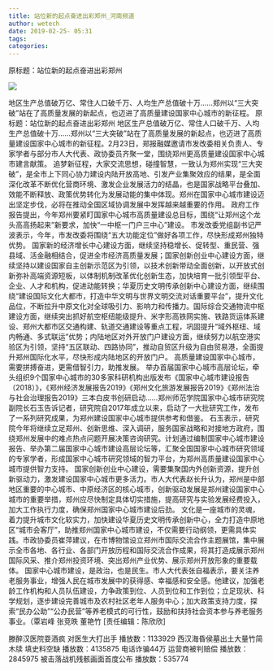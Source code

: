 ```yaml
---
title: 站位新的起点奋进出彩郑州_河南频道
author: wetech
date: 2019-02-25- 05:31
tags: 
categories: 
---
```

原标题：站位新的起点奋进出彩郑州
<!-- more -->
                
<img align="center" border="0" src="http://p2.ifengimg.com/a/2016/0810/204c433878d5cf9size1_w16_h16.png" />
                
            
地区生产总值破万亿、常住人口破千万、人均生产总值破十万……郑州以“三大突破”站在了高质量发展的新起点，也迈进了高质量建设国家中心城市的新征程。
原标题：站位新的起点奋进出彩郑州
地区生产总值破万亿、常住人口破千万、人均生产总值破十万……郑州以“三大突破”站在了高质量发展的新起点，也迈进了高质量建设国家中心城市的新征程。2月23日，郑报融媒邀请市发改委相关负责人、专家学者与部分市人大代表、政协委员齐聚一堂，围绕郑州更高质量建设国家中心城市建言献策。
追梦新征程，大家交流思想，碰撞智慧，一致认为郑州实现“三大突破”，是全市上下同心协力建设内陆开放高地、引发产业集聚效应的结果，是全面深化改革不断优化营商环境、激发企业发展活力的结晶，也是国家战略平台叠加、效能不断释放、政策优势转化为发展动能的集中体现。郑州在国家中心城市建设迈出坚定步伐，必将在推动全国区域协调发展中发挥越来越重要的作用。
政府工作报告提出，今年郑州要紧盯国家中心城市高质量建设总目标，围绕“让郑州这个龙头高高扬起来”新要求，加快“一中枢一门户三中心”建设。
市发改委党组副书记严波表示，今年，市发改委将围绕“五大功能定位”做好各项工作，尽快形成郑州独特优势。
国家新的经济增长中心建设方面，继续坚持稳增长、促转型、重民营、强县域、活金融相结合，促进全市经济高质量发展；国家创新创业中心建设方面，继续坚持以建设国家自主创新示范区为引领，以技术创新带动全面创新，以开放式创新弥补高端资源短板，以体制机制改革优化创新生态，加快培育一批引领型平台、企业、人才和机构，促进动能转换；华夏历史文明传承创新中心建设方面，继续围绕“建设国际文化大都市，打造中华文明与世界文明交流对话重要平台”，提升文化品位，不断拉升中原文化对全球吸引力、影响力和传播力。国际综合交通物流中枢建设方面，继续突出抓好航空枢纽能级提升、米字形高铁网实施、铁路货运体系建设、郑州大都市区交通构建、轨道交通建设等重点工程，巩固提升“域外枢纽、域内畅通、多式联运”优势；内陆地区对外开放门户建设方面，继续努力以航空港实验区为引领，坚持“五区联动、四路协同”，推动自贸区升级为自由贸易港，全面提升郑州国际化水平，尽快形成内陆地区的开放门户。
高质量建设国家中心城市，需要拼搏奋进，更需借智引力，助推发展。
举办首届国家中心城市高层论坛，牵头组织9个国家中心城市的30多家科研机构出版发布《国家中心城市建设报告（2018）》，《郑州经济发展报告2019》《郑州文化旅游发展报告2019》《郑州法治与社会治理报告2019》三本白皮书创研启动……郑州师范学院国家中心城市研究院副院长石玉告诉记者，研究院自2017年成立以来，启动了一大批研究工作，发布了一系列研究成果，为郑州建设国家中心城市提供参考和借鉴。
石玉表示，研究院今年将继续立足郑州、创新思维、深入调研，服务国家战略和对接地方政府，围绕郑州发展中的难点热点问题开展决策咨询研究。计划通过编制国家中心城市建设报告、举办第二届国家中心城市建设高层论坛等，汇聚全国国家中心城市研究领域的专家学者，形成国家中心城市研究领域的智力平台，为郑州高质量建设国家中心城市提供智力支持。
国家创新创业中心建设，需要集聚国内外创新资源，提升创新驱动力，激发建设国家中心城市更多活力。市人大代表赵长升认为，郑州是中部地区重要的中心城市、中原经济区的核心城市，创新驱动发展是郑州建设国家中心城市的重要举措，郑州应尽快制定具体切实措施，提高研究与实验发展经费投入，加大工作执行力度，确保郑州国家中心城市建设后劲。
文化是一座城市的灵魂，着力提升城市文化软实力，加快建设华夏历史文明传承创新中心，全力打造中原地区“城市会客厅”，助推郑州国家中心城市建设，不仅需要行动纲领，更需具体实践。市政协委员崔萍建议，在市博物馆设立郑州市国际交流合作主题展馆，集中展示全市各地、各行业、各部门开放历程和国际交流合作成果，将其打造成展示郑州国际风采、推介郑州投资环境、突出郑州产业优势、展示郑州开放形象的重要载体。
国家中心城市建设，是政治，也是民生。市人大代表张自福表示，要关注养老服务事业，增强人民在城市发展中的获得感、幸福感和安全感。他建议，加强老龄工作机构和人员队伍建设，力争政策到位、人员到位和工作到位；立足现状、科学规划，逐步建设完善城市及农村社区老年人服务中心；加大政策支持力度，探索“民办公助”“公办民营”等养老模式的可行性，鼓励和扶持社会资本参与养老服务事业。（覃岩峰 张竞昳 董艳竹
[责任编辑：陈欣欣]
            
滕醉汉医院耍酒疯 对医生大打出手
播放数：1133929
西汉海昏侯墓出土大量竹简木牍 填史料空缺
播放数：4135875
电话诈骗44万 运营商被判赔偿
播放数：2845975
被击落战机残骸画面首度公布
播放数：535774
